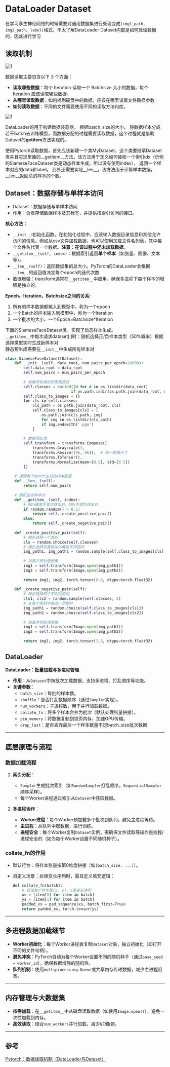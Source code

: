 # DataLoader Dataset

在学习孪生神经网络的时候需要对通用数据集进行处理变成`(img1_path, img2_path, label)`格式，不太了解DataLoader Dataset内部是如何处理数据的，因此进行学习

## 读取机制

![1](assets/2025-04-03-16-49-54.png)

数据读取主要包含以下 3 个方面：

* **读取哪些数据**：每个 Iteration 读取一个 Batchsize 大小的数据，每个Iteration 应该读取哪些数据。
* **从哪里读取数据**：如何找到硬盘中的数据，应该在哪里设置文件路径参数
* **如何读取数据**：不同的文件需要使用不同的读取方法和库。
  
![1](assets/2025-04-03-16-49-26.png)

DataLoader的用于构建数据装载器， 根据batch_size的大小， 将数据样本分成若干batch去训练模型，而数据分配的过程需要读取数据，这个过程就是借助Dataset的**getitem**方法实现的。

使用Pytorch读取数据，首先应该新建一个类MyDataset，这个类要继承Dataset类并且实现里面的__getitem__方法，该方法用于定义如何接收一个索引idx（示例的SiameseFaceDataset类是动态样本生成，所以没有使用index）， 返回一个样本对应的data和label。 此外还需要实现__len__，该方法用于计算样本数据，__len__返回总的样本的个数。

## Dataset：数据存储与单样本访问

* ​Dataset：数据存储与单样本访问
* 作用：负责存储数据样本及其标签，并提供按索引访问的接口。  
  
**​核心方法：**

* `__init__`:初始化函数。在初始化过程中，应该输入数据目录信息和其他允许访问的信息。例如从csv文件加载数据，也可以使用加载文件名列表，其中每个文件名代表一个数据。**注意：在该过程中还未加载数据**。
* `__getitem__(self, index)`：根据索引返回**单个样本**（如张量、图像、文本等）。
* `__len__(self)`：返回数据集的总大小。PyTorch的DataLoader会根据`__len__`的返回值决定每个epoch的迭代次数
* 数据增强：transform通常在`__getitem__`中应用，确保多进程下每个样本的增强是独立的。

**Epoch、Iteration、Batchsize之间的关系:**

1. 所有的样本数据都输入到模型中，称为一个epoch
2. 一个Batch的样本输入到模型中，称为一个Iteration
3. 一个批次的大小，一个Epoch=Batchsize*Iteration

下面的SiameseFaceDataset类，实现了动态样本生成。  
`__getitem__`中每次请求dataset[i]时：随机选择正/负样本类型（50%概率）根据选择类型实时生成新样本对  
静态预生成需要在`__init__`中生成所有样本对

```python
class SiameseFaceDataset(Dataset):
    def __init__(self, data_root, num_pairs_per_epoch=10000):
        self.data_root = data_root
        self.num_pairs = num_pairs_per_epoch
        
        # 收集所有类别和图像路径
        self.classes = sorted([d for d in os.listdir(data_root) 
                             if os.path.isdir(os.path.join(data_root, d))])
        self.class_to_images = {}
        for cls in self.classes:
            cls_path = os.path.join(data_root, cls)
            self.class_to_images[cls] = [
                os.path.join(cls_path, img) 
                for img in os.listdir(cls_path) 
                if img.endswith('.pgm')
            ]
            
        # 数据预处理
        self.transform = transforms.Compose([
            transforms.Grayscale(),
            transforms.Resize((96, 96)),  # 统一图像尺寸
            transforms.ToTensor(),
            transforms.Normalize(mean=[0.5], std=[0.5])
        ])
    
    # 返回每个epoch生成的样本数量
    def __len__(self): 
        return self.num_pairs
    
    # 随机生成样本对
    def __getitem__(self, index):
        # 50%概率生成正样本对，50%生成负样本对
        if random.random() < 0.5:
            return self._create_positive_pair()
        else:
            return self._create_negative_pair()
    
    def _create_positive_pair(self):
        # 随机选择一个类别
        cls = random.choice(self.classes)
        # 随机选择该类别中的两张不同图片
        img_path1, img_path2 = random.sample(self.class_to_images[cls], 2)
        
        # 加载并预处理图像
        img1 = self.transform(Image.open(img_path1))
        img2 = self.transform(Image.open(img_path2))
        
        return img1, img2, torch.tensor(0.0, dtype=torch.float32)
    
    def _create_negative_pair(self):
        # 随机选择两个不同的类别
        cls1, cls2 = random.sample(self.classes, 2)
        # 从每个类别中各选一张图片
        img_path1 = random.choice(self.class_to_images[cls1])
        img_path2 = random.choice(self.class_to_images[cls2])
        
        # 加载并预处理图像
        img1 = self.transform(Image.open(img_path1))
        img2 = self.transform(Image.open(img_path2))
        
        return img1, img2, torch.tensor(1.0, dtype=torch.float32)
```

## DataLoader

**DataLoader：批量加载与多进程管理**

* **作用**：从`Dataset`中按批次加载数据，支持多进程、打乱顺序等功能。
* **关键参数**：
  * `batch_size`：每批的样本数。
  * `shuffle`：是否打乱数据顺序（通过`Sampler`实现）。
  * `num_workers`：子进程数，用于并行加载数据。
  * `collate_fn`：将多个样本合并为批次（默认处理张量拼接）。
  * `pin_memory`：将数据复制到锁页内存，加速GPU传输。
  * `drop_last`：是否丢弃最后一个样本数量不足batch_size批次数据

---

## **底层原理与流程**

### **数据加载流程**

1. **索引分配**：
   * `Sampler`生成批次索引（如`RandomSampler`打乱顺序，`SequentialSampler`顺序采样）。
   * 每个Worker进程通过索引从`Dataset`中获取数据。
  
2. **多进程协作**：
   * **Worker进程**：每个Worker预加载多个批次到队列，避免主进程等待。
   * **主进程**：从队列中取数据，进行训练。
   * **进程安全**：每个Worker复制`Dataset`实例，需确保文件读取等操作是线程/进程安全的（如为每个Worker设置不同随机种子）。

### **collate_fn的作用**

* 默认行为：将样本张量按第0维度拼接（如`[batch_size, ...]`）。
* 自定义场景：处理变长序列时，需自定义填充逻辑：

  ```python
  def collate_fn(batch):
      # 假设每个样本是(x, y)，x是变长序列
      xs = [item[0] for item in batch]
      ys = [item[1] for item in batch]
      padded_xs = pad_sequence(xs, batch_first=True)
      return padded_xs, torch.tensor(ys)
  ```

---

## **多进程数据加载细节**

* **Worker初始化**：每个Worker进程会复制`Dataset`对象，独立初始化（如打开不同的文件句柄）。
* **避免冲突**：PyTorch自动为每个Worker设置不同的随机种子（通过`base_seed + worker_id`），确保数据增强的随机性。
* **队列机制**：使用`multiprocessing.Queue`或共享内存传递数据，减少主进程阻塞。

---

## **内存管理与大数据集**

* **按需加载**：在`__getitem__`中从磁盘读取数据（如使用`Image.open()`），避免一次性加载到内存。
* **高效读取**：结合`num_workers`并行加载，减少I/O瓶颈。

---

## 参考

[Pytorch：数据读取机制（DataLoader与Dataset）](https://blog.csdn.net/weixin_47255403/article/details/134775561?ops_request_misc=&request_id=&biz_id=102&utm_term=dataloder%20dataset&utm_medium=distribute.pc_search_result.none-task-blog-2~all~sobaiduweb~default-0-134775561.142^v102^control&spm=1018.2226.3001.4187)
